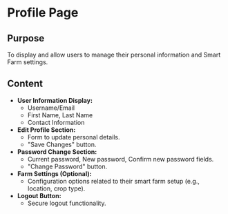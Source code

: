 # Profile Page

## Purpose
To display and allow users to manage their personal information and Smart Farm settings.

## Content
- **User Information Display:**
    - Username/Email
    - First Name, Last Name
    - Contact Information
- **Edit Profile Section:**
    - Form to update personal details.
    - "Save Changes" button.
- **Password Change Section:**
    - Current password, New password, Confirm new password fields.
    - "Change Password" button.
- **Farm Settings (Optional):**
    - Configuration options related to their smart farm setup (e.g., location, crop type).
- **Logout Button:**
    - Secure logout functionality.
